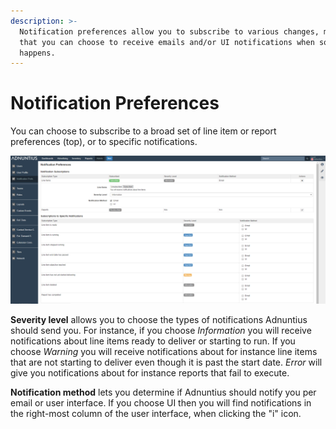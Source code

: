 ```yaml
---
description: >-
  Notification preferences allow you to subscribe to various changes, meaning
  that you can choose to receive emails and/or UI notifications when something
  happens.
---
```


# Notification Preferences

You can choose to subscribe to a broad set of line item or report preferences \(top\), or to specific notifications.

![Notification preferences](../../../.gitbook/assets/201811-reports-admin-notification-preferences.png)

**Severity level** allows you to choose the types of notifications Adnuntius should send you. For instance, if you choose _Information_ you will receive notifications about line items ready to deliver or starting to run. If you choose _Warning_ you will receive notifications about for instance line items that are not starting to deliver even though it is past the start date. _Error_ will give you notifications about for instance reports that fail to execute.

**Notification method** lets you determine if Adnuntius should notify you per email or user interface. If you choose UI then you will find notifications in the right-most column of the user interface, when clicking the "i" icon.


